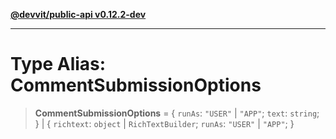 [**@devvit/public-api v0.12.2-dev**](../../README.md)

---

# Type Alias: CommentSubmissionOptions

> **CommentSubmissionOptions** = \{ `runAs`: `"USER"` \| `"APP"`; `text`: `string`; \} \| \{ `richtext`: `object` \| `RichTextBuilder`; `runAs`: `"USER"` \| `"APP"`; \}
